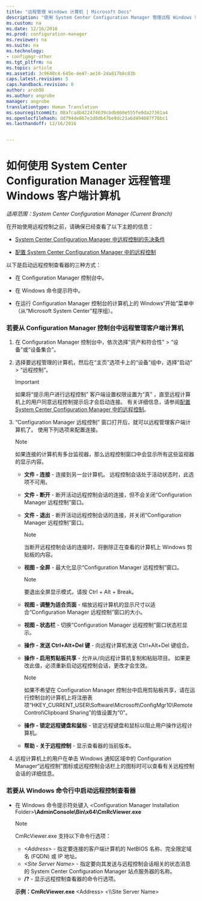 ```yaml
---
title: "远程管理 Windows 计算机 | Microsoft Docs"
description: "使用 System Center Configuration Manager 管理远程 Windows 客户端计算机。"
ms.custom: na
ms.date: 12/16/2016
ms.prod: configuration-manager
ms.reviewer: na
ms.suite: na
ms.technology:
- configmgr-other
ms.tgt_pltfrm: na
ms.topic: article
ms.assetid: 3c9648c4-645e-4e47-ae10-2da817b8c83b
caps.latest.revision: 5
caps.handback.revision: 0
author: arob98
ms.author: angrobe
manager: angrobe
translationtype: Human Translation
ms.sourcegitcommit: 08afca8b422474639cbdb860e555fe0da27361a4
ms.openlocfilehash: dd794de867e1d0db47be9dc21a6d494087f76bc1
ms.lasthandoff: 12/16/2016


---
```

# <a name="how-to-remotely-administer-a-windows-client-computer-by-using-system-center-configuration-manager"></a>如何使用 System Center Configuration Manager 远程管理 Windows 客户端计算机

*适用范围：System Center Configuration Manager (Current Branch)*

在开始使用远程控制之前，请确保已经查看了以下主题的信息：  

-   [System Center Configuration Manager 中远程控制的先决条件](../../../../core/clients/manage/remote-control/prerequisites-for-remote-control.md)  

-   [配置 System Center Configuration Manager 中的远程控制](../../../../core/clients/manage/remote-control/configuring-remote-control.md)  

以下是启动远程控制查看器的三种方式：  

-   在 Configuration Manager 控制台中。  

-   在 Windows 命令提示符中。  

-   在运行 Configuration Manager 控制台的计算机上的 Windows“开始”菜单中（从“Microsoft System Center”程序组）。  

### <a name="to-remotely-administer-a-client-computer-from-the-configuration-manager-console"></a>若要从 Configuration Manager 控制台中远程管理客户端计算机  

1.  在 Configuration Manager 控制台中，依次选择“资产和符合性” > “设备”或“设备集合”。  

3.  选择要远程管理的计算机，然后在“主页”选项卡上的“设备”组中，选择“启动” > “远程控制”。  

    > [!IMPORTANT]  
    >  如果将“提示用户进行远程控制”  客户端设置权限设置为“真” ，直至远程计算机上的用户同意远程控制提示后才会启动连接。 有关详细信息，请参阅[配置 System Center Configuration Manager 中的远程控制](../../../../core/clients/manage/remote-control/configuring-remote-control.md)。  

4.  “Configuration Manager 远程控制”  窗口打开后，就可以远程管理客户端计算机了。 使用下列选项来配置连接。  

    > [!NOTE]  
    >  如果连接的计算机有多台监视器，那么远程控制窗口中会显示所有这些监视器的显示内容。  

    -   **文件 - 连接** - 连接到另一台计算机。 远程控制会话处于活动状态时，此选项不可用。  

    -   **文件 - 断开** - 断开活动远程控制会话的连接，但不会关闭“Configuration Manager 远程控制”窗口。  

    -   **文件 - 退出** - 断开活动远程控制会话的连接，并关闭“Configuration Manager 远程控制”窗口。  

        > [!NOTE]  
        >  当断开远程控制会话的连接时，将删除正在查看的计算机上 Windows 剪贴板的内容。  

    -   **视图 - 全屏** - 最大化显示“Configuration Manager 远程控制”窗口。  

        > [!NOTE]  
        >  要退出全屏显示模式，请按 Ctrl + Alt + Break。  

    -   **视图 - 调整为适合页面** - 缩放远程计算机的显示尺寸以适合“Configuration Manager 远程控制”窗口的大小。  

    -   **视图 - 状态栏** - 切换“Configuration Manager 远程控制”窗口状态栏显示。  

    -   **操作 - 发送 Ctrl+Alt+Del 键** - 向远程计算机发送 Ctrl+Alt+Del 键组合。  

    -   **操作 - 启用剪贴板共享** - 允许从/向远程计算机复制和粘贴项目。 如果更改此值，必须重新启动远程控制会话，更改才会生效。  

        > [!NOTE]  
        >  如果不希望在 Configuration Manager 控制台中启用剪贴板共享，请在运行控制台的计算机上将注册表项“HKEY_CURRENT_USER\Software\Microsoft\ConfigMgr10\Remote Control\Clipboard Sharing”的值设置为“0”。  

    -   **操作 - 锁定远程键盘和鼠标** - 锁定远程键盘和鼠标以阻止用户操作远程计算机。  

    -   **帮助 - 关于远程控制** - 显示查看器的当前版本。  

5.  远程计算机上的用户在单击 Windows 通知区域中的 Configuration Manager“远程控制”图标或远程控制会话栏上的图标时可以查看有关远程控制会话的详细信息。  

### <a name="to-start-the-remote-control-viewer-from-the-windows-command-line"></a>若要从 Windows 命令行中启动远程控制查看器  

-   在 Windows 命令提示符处键入 <Configuration Manager Installation Folder\>**\AdminConsole\Bin\x64\CmRcViewer.exe**  

    > [!NOTE]  
    >  CmRcViewer.exe 支持以下命令行选项：  
    >   
    >  -   *<Address\>* - 指定要连接的客户端计算机的 NetBIOS 名称、完全限定域名 (FQDN) 或 IP 地址。  
    > -   *<Site Server Name\>* - 指定要向其发送与远程控制会话相关的状态消息的 System Center Configuration Manager 站点服务器的名称。  
    > -   **/?** - 显示远程控制查看器的命令行选项。  
    >   
    >  **示例：CmRcViewer.exe** <Address\> <\\\Site Server Name>  

